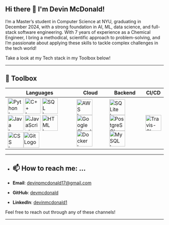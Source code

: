  ## Hi there 👋 I'm Devin McDonald!

I’m a Master’s student in Computer Science at NYU, graduating in December 2024, with a strong foundation in AI, ML, data science, and full-stack software engineering. With 7 years of experience as a Chemical Engineer, I bring a methodical, scientific approach to problem-solving, and I’m passionate about applying these skills to tackle complex challenges in the tech world!

Take a look at my Tech stack in my Toolbox below!

---

## 🧰 Toolbox
| Languages | Cloud | Backend | CI/CD |
|--------|-----|------|------------|
<img src="https://cdn.worldvectorlogo.com/logos/python-4.svg" alt="Python Logo" width="50" height="50" /> <img src="https://cdn.worldvectorlogo.com/logos/c.svg" alt="C++ Logo" width="50" height="50" /> <img src="(https://github.com/user-attachments/assets/f650cbca-ea4d-4e42-a209-8b100c278b2f)" alt="SQL Logo" width="50" height="50" /><img src="https://cdn.worldvectorlogo.com/logos/java-4.svg" alt="Java Logo" width="50" height="50" /> <img src="https://cdn.worldvectorlogo.com/logos/logo-javascript.svg" alt="JavaScript Logo" width="50" height="50" /> <img src="https://cdn.worldvectorlogo.com/logos/html-1.svg" alt="HTML Logo" width="50" height="50" /> <img src="https://cdn.worldvectorlogo.com/logos/css-3.svg" alt="CSS Logo" width="50" height="50" /><img src="https://cdn.worldvectorlogo.com/logos/git.svg" alt="Git Logo" width="50" height="50" />|<img src="https://cdn.worldvectorlogo.com/logos/aws-2.svg" alt="AWS Logo" width="50" height="50" />  <img src="https://cdn.worldvectorlogo.com/logos/google-cloud-1.svg" alt="Google Cloud Logo" width="50" height="50" />  <img src="https://cdn.worldvectorlogo.com/logos/docker-4.svg" alt="Docker Logo" width="50" height="50" />|<img src="https://cdn.worldvectorlogo.com/logos/sqlite.svg" alt="SQLite Logo" width="50" height="50" />  <img src="https://cdn.worldvectorlogo.com/logos/postgresql.svg" alt="PostgreSQL Logo" width="50" height="50" />  <img src="https://cdn.worldvectorlogo.com/logos/mysql-3.svg" alt="MySQL Logo" width="50" height="50" /> | <img src="https://cdn.worldvectorlogo.com/logos/travis-ci.svg" alt="Travis-CI Logo" width="50" height="50" />

---
- ## 📫 How to reach me: ...

- **Email**: [devinpmcdonald17@gmail.com](mailto:devinpmcdonald17@gmail.com)
- **GitHub**: [devmcdonald](https://github.com/devmcdonald)
- **LinkedIn**: [devinmcdonald1](https://www.linkedin.com/in/devinmcdonald1/)

Feel free to reach out through any of these channels!

---


<!--
**devmcdonald/devmcdonald** is a ✨ _special_ ✨ repository because its `README.md` (this file) appears on your GitHub profile.

Here are some ideas to get you started:

- 🔭 I’m currently working on ...
- 🌱 I’m currently learning ...
- 👯 I’m looking to collaborate on ...
- 🤔 I’m looking for help with ...
- 💬 Ask me about ...
- 📫 How to reach me: ...
- 😄 Pronouns: ...
- ⚡ Fun fact: ...
-->
